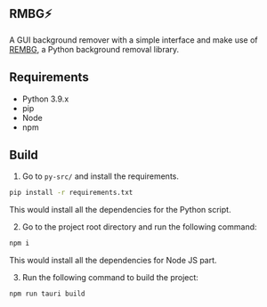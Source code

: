 ##  RMBG⚡
A GUI background remover with a simple interface and make use of [REMBG](https://github.com/danielgatis/rembg), a Python background removal library.

## Requirements
* Python 3.9.x
* pip
* Node
* npm

## Build
1. Go to `py-src/` and install the requirements.

```bash
pip install -r requirements.txt
```
This would install all the dependencies for the Python script.

2. Go to the project root directory and run the following command:
```bash
npm i
```
This would install all the dependencies for Node JS part.

3. Run the following command to build the project:
```bash
npm run tauri build
```